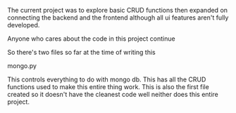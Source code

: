 The current project was to explore basic CRUD functions then expanded on connecting the backend and the frontend although all ui features aren't fully developed.

Anyone who cares about the code in this project continue

So there's two files so far at the time of writing this

mongo.py

This controls everything to do with mongo db. This has all the CRUD functions used to make this entire thing work.
This is also the first file created so it doesn't have the cleanest code well neither does this entire project.